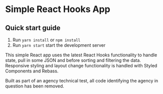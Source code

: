 # Simple React Hooks App

## Quick start guide

1. Run `yarn install` or `npm install`
2. Run `yarn start` start the development server

This simple React app uses the latest React Hooks functionality to handle state, pull in some JSON and before sorting and filtering the data. Responsive styling and layout change functionality is handled with Styled Components and Rebass.

Built as part of an agency technical test, all code identifying the agency in question has been removed.
